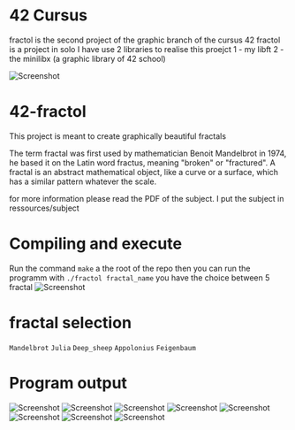# 42 Cursus
fractol is the second project of the graphic branch of the cursus 42
fractol is a project in solo
I have use 2 libraries to realise this proejct
1 - my libft
2 - the minilibx (a graphic library of 42 school)

![Screenshot](ressources/img/cursus_42.png)

# 42-fractol
This project is meant to create graphically beautiful fractals

The term fractal was first used by mathematician Benoit Mandelbrot in 1974,
he based it on the Latin word fractus, meaning "broken" or "fractured".
A fractal is an abstract mathematical object, like a curve or a surface, which has a similar
pattern whatever the scale.

for more information please read the PDF of the subject.
I put the subject in ressources/subject

# Compiling and execute
Run the command `make` a the root of the repo then
you can run the programm with `./fractol fractal_name`
you have the choice between 5 fractal
![Screenshot](ressources/img/command_line.png)

# fractal selection
`Mandelbrot`
`Julia`
`Deep_sheep`
`Appolonius`
`Feigenbaum`

# Program output
![Screenshot](ressources/img/fractol1.png)
![Screenshot](ressources/img/fractol2.png)
![Screenshot](ressources/img/fractol3.png)
![Screenshot](ressources/img/fractol4.png)
![Screenshot](ressources/img/fractol5.png)
![Screenshot](ressources/img/fractol6.png)
![Screenshot](ressources/img/fractol7.png)
![Screenshot](ressources/img/fractol8.png)
